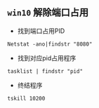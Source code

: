 ## `win10` 解除端口占用

* 找到端口占用PID
```shell script
Netstat -ano|findstr "8080"
```

* 找到对应pid占用程序
```shell script
tasklist | findstr "pid"
```

* 终结程序
```shell script
tskill 10200
```
